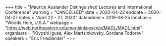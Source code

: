 +++
title = "Maurice Auslander Distinguished Lectures and International Conference"
warning = "CANCELLED"
date = 2020-04-22
enddate = 2020-04-27
dates = "April 22 - 27, 2020"
dateadded = 2019-08-25
location = "Woods Hole, U.S.A."
webpage = "https://web.northeastern.edu/martsinkovsky/p/MADL/MADL.html"
organisers = "Kiyoshi Igusa, Alex Martsinkovsky, Gordana Todorov"
speakers = "Eric Friedlander"
+++
